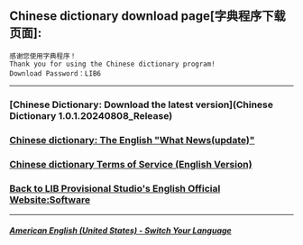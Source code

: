 ## Chinese dictionary download page[字典程序下载页面]:

 ```
感谢您使用字典程序！
Thank you for using the Chinese dictionary program!
Download Password：LIB6
```

------------
### [Chinese Dictionary: Download the latest version](Chinese Dictionary 1.0.1.20240808_Release)
### [Chinese dictionary: The English "What News(update)"](Chinese_dictionary_update)
### [Chinese dictionary Terms of Service (English Version)](Chinese_dictionary_Service_Terms)
### [Back to LIB Provisional Studio's English Official Website:Software](Software)
------------

##### [American English (United States) - Switch Your Language](https://libps.github.io/index)
